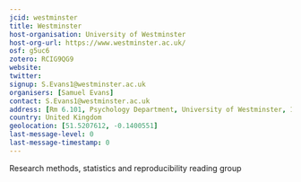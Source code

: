 ```yaml
---
jcid: westminster
title: Westminster
host-organisation: University of Westminster
host-org-url: https://www.westminster.ac.uk/
osf: g5uc6
zotero: RCIG9QG9
website: 
twitter: 
signup: S.Evans1@westminster.ac.uk
organisers: [Samuel Evans]
contact: S.Evans1@westminster.ac.uk
address: [Rm 6.101, Psychology Department, University of Westminster, 115 New Cavendish Street, London W1W 6UW]
country: United Kingdom
geolocation: [51.5207612, -0.1400551]
last-message-level: 0
last-message-timestamp: 0
---
```


Research methods, statistics and reproducibility reading group
